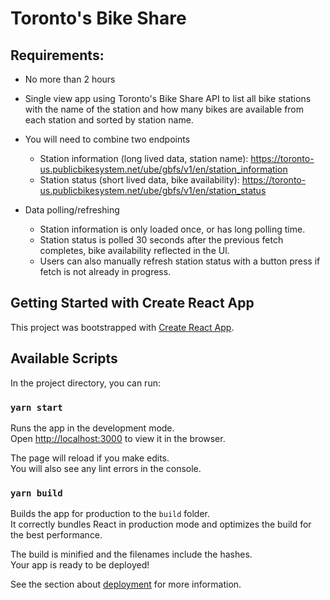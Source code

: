 # Toronto's Bike Share

## Requirements:
- No more than 2 hours
- Single view app using Toronto's Bike Share API to list all bike stations with the name of the station and how many bikes are available from each station and sorted by station name.
- You will need to combine two endpoints
    - Station information (long lived data, station name): https://toronto-us.publicbikesystem.net/ube/gbfs/v1/en/station_information
    - Station status (short lived data, bike availability): https://toronto-us.publicbikesystem.net/ube/gbfs/v1/en/station_status

- Data polling/refreshing
    - Station information is only loaded once, or has long polling time.
    - Station status is polled 30 seconds after the previous fetch completes, bike availability reflected in the Ul.
    - Users can also manually refresh station status with a button press if fetch is not already in progress.


## Getting Started with Create React App

This project was bootstrapped with [Create React App](https://github.com/facebook/create-react-app).

## Available Scripts

In the project directory, you can run:

### `yarn start`

Runs the app in the development mode.\
Open [http://localhost:3000](http://localhost:3000) to view it in the browser.

The page will reload if you make edits.\
You will also see any lint errors in the console.

### `yarn build`

Builds the app for production to the `build` folder.\
It correctly bundles React in production mode and optimizes the build for the best performance.

The build is minified and the filenames include the hashes.\
Your app is ready to be deployed!

See the section about [deployment](https://facebook.github.io/create-react-app/docs/deployment) for more information.
